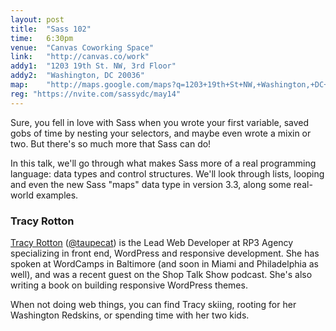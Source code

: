 ```yaml
---
layout: post
title:  "Sass 102"
time:   6:30pm
venue:  "Canvas Coworking Space"
link:   "http://canvas.co/work"
addy1:  "1203 19th St. NW, 3rd Floor"
addy2:  "Washington, DC 20036"
map:    "http://maps.google.com/maps?q=1203+19th+St+NW,+Washington,+DC+20036"
reg: "https://nvite.com/sassydc/may14"
---
```


Sure, you fell in love with Sass when you wrote your first variable, saved gobs of time by nesting your selectors, and maybe even wrote a mixin or two. But there's so much more that Sass can do!

In this talk, we'll go through what makes Sass more of a real programming language: data types and control structures. We'll look through lists, looping and even the new Sass "maps" data type in version 3.3, along some real-world examples.

### Tracy Rotton

[Tracy Rotton](http://www.taupecat.com/) ([@taupecat](https://twitter.com/taupecat)) is the Lead Web Developer at RP3 Agency specializing in front end, WordPress and responsive development. She has spoken at WordCamps in Baltimore (and soon in Miami and Philadelphia as well), and was a recent guest on the Shop Talk Show podcast. She's also writing a book on building responsive WordPress themes.

When not doing web things, you can find Tracy skiing, rooting for her Washington Redskins, or spending time with her two kids.
